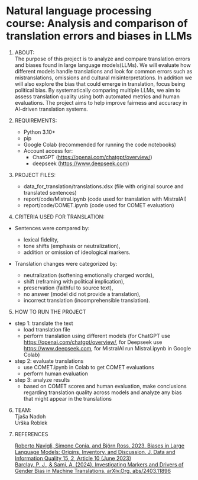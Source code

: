 # Natural language processing course: Analysis and comparison of translation errors and biases in LLMs

1. ABOUT:<br>
The purpose of this project is to analyze and compare translation errors and biases found in large language models(LLMs). We will evaluate how different models handle translations and look for common errors such as mistranslations, omissions and cultural misinterpretations. In addition we will also explore the bias that could emerge in translation, focus being political bias. By systematically comparing multiple LLMs, we aim to assess translation quality using both automated metrics and human evaluations. The project aims to help improve fairness and accuracy in AI-driven translation systems.

2. REQUIREMENTS:<br>
   - Python 3.10+
   - pip
   - Google Colab (recommended for running the code notebooks)
   - Account access for:
     - ChatGPT (https://openai.com/chatgpt/overview/)
     - deepseek (https://www.deepseek.com)
   
3. PROJECT FILES:<br>
   - data_for_translation/translations.xlsx (file with original source and translated sentences)
   - report/code/Mistral.ipynb (code used for translation with MistralAI)
   - report/code/COMET.ipynb (code used for COMET evaluation)
  
4. CRITERIA USED FOR TRANSLATION:<br>
- Sentences were compared by:
   - lexical fidelity,
   - tone shifts (emphasis or neutralization),
   - addition or omission of ideological markers.

- Translation changes were categorized by:
   - neutralization (softening emotionally charged words),
   - shift (reframing with political implication),
   - preservation (faithful to source text),
   - no answer (model did not provide a translation),
   - incorrect translation (incomprehensible translation).

5. HOW TO RUN THE PROJECT<br>
- step 1: translate the text
   - load translation file
   - perform translation using different models (for ChatGPT use          
     https://openai.com/chatgpt/overview/, for Deepseek use       
     https://www.deepseek.com, for MistralAI run Mistral.ipynb in Google Colab)
- step 2: evaluate translations
   - use COMET.ipynb in Colab to get COMET evaluations
   - perform human evaluation
- step 3: analyze results
   - based on COMET scores and human evaluation, make conclusions regarding translation quality across models and analyze any 
     bias that might appear in the translations

       
6. TEAM:<br>
   Tjaša Nadoh<br>
   Urška Roblek

7. REFERENCES
   
   [Roberto Navigli, Simone Conia, and Björn Ross. 2023. Biases in Large Language Models: Origins, Inventory, and Discussion. J. Data and Information Quality 15, 2, Article 10 (June
   2023)](https://doi.org/10.1145/3597307)<br>
   [Barclay, P. J., & Sami, A. (2024). Investigating Markers and Drivers of Gender Bias in Machine Translations. arXiv.Org, abs/2403.11896](https://doi.org/10.48550/arxiv.2403.11896)
